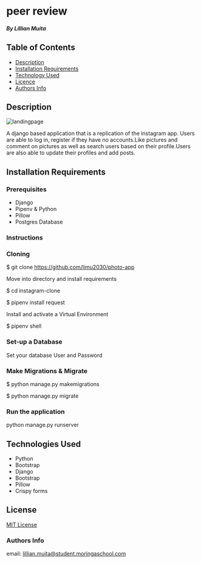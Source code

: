 # peer review

##### By Lillian Muita

## Table of Contents

- [Description](#Description)
- [Installation Requirements](#installation-requirements)
- [Technology Used](#technologies-used)
- [Licence](#licence)
- [Authors Info](#author-Info)

## Description


<img src="core/static/core/images/pygramappscreenshot.png" alt="landingpage" width="" height=""/>

<p>A django based application that is a replication of the instagram app. Users are able to log in, register if they have no accounts.Like pictures and comment on pictures as well as search users based on their profile.Users are also able to update their profiles and add posts.</p>



## Installation Requirements

### Prerequisites

- Django
- Pipenv & Python
- Pillow 
- Postgres Database


### Instructions

### Cloning

$ git clone https://github.com/limu2030/photo-app

Move into directory and install requirements

$ cd instagram-clone

$ pipenv install request

Install and activate a Virtual Environment

$ pipenv shell
 

### Set-up a Database

Set your database User and Password 

### Make Migrations & Migrate

$ python manage.py makemigrations <DB Name> 

$ python manage.py migrate 

### Run the application

python manage.py runserver 


## Technologies Used

- Python
- Bootstrap
- Django
- Bootstrap
- Pillow
- Crispy forms




## License

[MIT License](LICENSE)

### Authors Info

email: lillian.muita@student.moringaschool.com


